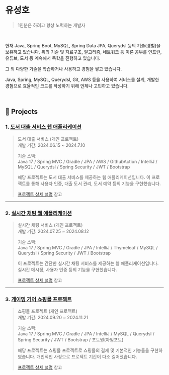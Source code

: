 # 유성호
> 1인분은 하려고 항상 노력하는 개발자

</br>

현재 Java, Spring Boot, MySQL, Spring Data JPA, Querydsl 등의 기술(경험)을 보유하고 있습니다. 
위의 기술 및 자료구조, 알고리즘, 네트워크 등 이론 공부를 인프런, 유튜브, 도서 등 계속해서 독학을 진행하고 있습니다.

그 외 다양한 기술을 학습하거나 사용하고 경험을 쌓고 있습니다.

Java, Spring, MySQL, Querydsl, Git, AWS 등을 사용하여 서비스를 설계, 개발한 경험으로 효율적인 코드를 작성하기 위해 언제나 고민하고 있습니다.

</br>

## :pushpin: Projects
### 1. [도서 대출 서비스 웹 애플리케이션](https://github.com/Dorosiya/LibraryLoan)
>도서 대출 서비스 (개인 프로젝트)  
>개발 기간: 2024.06.15 ~ 2024.7.10  
>
>기술 스택:  
>Java 17 / Spring MVC / Gradle / JPA / AWS / GithubAction / IntelliJ /
>MySQL / Querydsl / Spring Security / JWT / Bootstrap
>
>해당 프로젝트는 도서 대출 서비스를 제공하는 웹 애플리케이션입니다. 이 프로젝트를 통해 사용자 인증, 대출 도서 관리, 도서 예약 등의 기능을 구현했습니다.
>
>[프로젝트 상세 설명](https://github.com/Dorosiya/LibraryLoan) 참고

---

### 2. [실시간 채팅 웹 애플리케이션](https://github.com/Dorosiya/JavaSpringChat)
>실시간 채팅 서비스 (개인 프로젝트)  
>개발 기간: 2024.07.25 ~ 2024.08.12  
>
>기술 스택:  
>Java 17 / Spring MVC / Gradle / JPA / IntelliJ / Thymeleaf /
>MySQL / Querydsl / Spring Security / JWT / Bootstrap
>
>이 프로젝트는 간단한 실시간 채팅 서비스를 제공하는 웹 애플리케이션입니다. 실시간 메시징, 사용자 인증 등의 기능을 구현했습니다.
>
>[프로젝트 상세 설명](https://github.com/Dorosiya/JavaSpringChat) 참고

---

### 3. [게이밍 기어 쇼핑몰 프로젝트](https://github.com/Dorosiya/NeoNest)
>쇼핑몰 프로젝트 (개인 프로젝트)  
>개발 기간: 2024.09.20 ~ 2024.11.21  
>
>기술 스택:  
>Java 17 / Spring MVC / Gradle / JPA / IntelliJ /
>MySQL / Querydsl / Spring Security / JWT / Bootstrap / 포트원(아임포트)
>
>해당 프로젝트는 쇼핑몰 프로젝트로 쇼핑몰의 결제 및 기본적인 기능들을 구현하였습니다.
>개인적인 사정으로 프로젝트 기간이 다소 길어졌습니다.
>
>[프로젝트 상세 설명](https://github.com/Dorosiya/NeoNest) 참고
